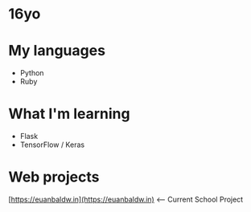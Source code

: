 # 16yo

# My languages

* Python
* Ruby

# What I'm learning

* Flask 
* TensorFlow / Keras

# Web projects

[https://euanbaldw.in](https://euanbaldw.in) <-- Current School Project
